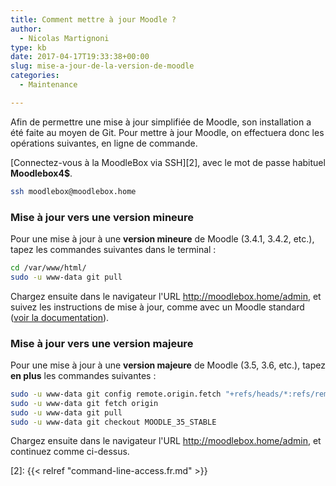 ```yaml
---
title: Comment mettre à jour Moodle ?
author:
  - Nicolas Martignoni
type: kb
date: 2017-04-17T19:33:38+00:00
slug: mise-a-jour-de-la-version-de-moodle
categories:
  - Maintenance

---
```

Afin de permettre une mise à jour simplifiée de Moodle, son installation a été faite au moyen de Git. Pour mettre à jour Moodle, on effectuera donc les opérations suivantes, en ligne de commande.

[Connectez-vous à la MoodleBox via SSH][2], avec le mot de passe habituel __Moodlebox4$__.

```bash
ssh moodlebox@moodlebox.home
```

### Mise à jour vers une __version mineure__

Pour une mise à jour à une __version mineure__ de Moodle (3.4.1, 3.4.2, etc.), tapez les commandes suivantes dans le terminal :

```bash
cd /var/www/html/
sudo -u www-data git pull
```

Chargez ensuite dans le navigateur l'URL http://moodlebox.home/admin, et suivez les instructions de mise à jour, comme avec un Moodle standard ([voir la documentation][1]).

### Mise à jour vers une __version majeure__

Pour une mise à jour à une __version majeure__ de Moodle (3.5, 3.6, etc.), tapez __en plus__ les commandes suivantes :

```bash
sudo -u www-data git config remote.origin.fetch "+refs/heads/*:refs/remotes/origin/*"
sudo -u www-data git fetch origin
sudo -u www-data git pull
sudo -u www-data git checkout MOODLE_35_STABLE
```

Chargez ensuite dans le navigateur l'URL http://moodlebox.home/admin, et continuez comme ci-dessus.

 [1]: https://docs.moodle.org/fr/Mise_%C3%A0_jour
 [2]: {{< relref "command-line-access.fr.md" >}}
